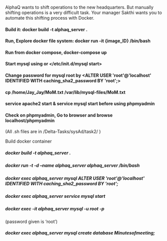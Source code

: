 AlphaQ wants to shift operations to the new headquarters. But manually shifting operations is a very difficult task. Your manager Sakthi wants you to automate this shifting process with Docker.

#### Build it: docker build -t alphaq_server .

#### Run, Explore docker file system: docker run -it {image_ID} /bin/bash

#### Run from docker compose, docker-compose up

#### Start mysql using <service mysql start> or </etc/init.d/mysql start>

#### Change password for mysql root by <ALTER USER 'root'@'localhost' IDENTIFIED WITH caching_sha2_password BY 'root';>

#### cp /home/Jay_Jay/MoM.txt /var/lib/mysql-files/MoM.txt

#### service apache2 start & service mysql start before using phpmyadmin

#### Check on phpmyadmin, Go to browser and browse localhost/phpmyadmin

(All .sh files are in /Delta-Tasks/sysAd/task2/ )







Build docker container 
##### docker build -t alphaq_server .
##### docker run -t -d –name alphaq_server alphaq_server /bin/bash
##### docker exec alphaq_server mysql ALTER USER 'root'@'localhost' IDENTIFIED WITH caching_sha2_password BY 'root';
##### docker exec alphaq_server service mysql start
##### docker exec -it alphaq_server mysql -u root -p
(password given is ‘root’)
##### docker exec alphaq_server mysql create database Minutesofmeeting;

